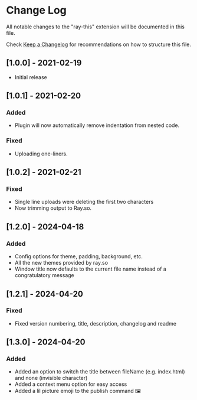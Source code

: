 # Change Log

All notable changes to the "ray-this" extension will be documented in this file.

Check [Keep a Changelog](http://keepachangelog.com/) for recommendations on how to structure this file.

## [1.0.0] - 2021-02-19

- Initial release

## [1.0.1] - 2021-02-20

### Added
- Plugin will now automatically remove indentation from nested code.
### Fixed
- Uploading one-liners.

## [1.0.2] - 2021-02-21

### Fixed
- Single line uploads were deleting the first two characters
- Now trimming output to Ray.so.

## [1.2.0] - 2024-04-18

### Added
- Config options for theme, padding, background, etc.
- All the new themes provided by ray.so
- Window title now defaults to the current file name instead of a congratulatory message

## [1.2.1] - 2024-04-20

### Fixed
- Fixed version numbering, title, description, changelog and readme

## [1.3.0] - 2024-04-20

### Added
- Added an option to switch the title between fileName (e.g. index.html) and none (invisible character)
- Added a context menu option for easy access
- Added a lil picture emoji to the publish command 🖼️